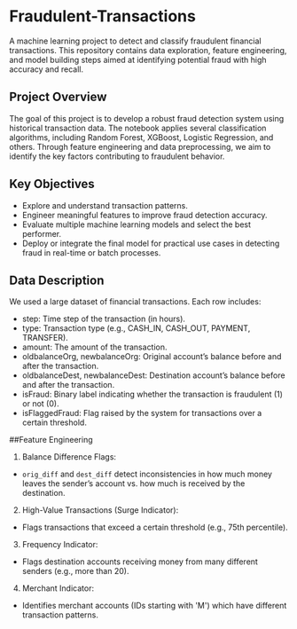 # Fraudulent-Transactions
A machine learning project to detect and classify fraudulent financial transactions. This repository contains data exploration, feature engineering, and model building steps aimed at identifying potential fraud with high accuracy and recall.

## Project Overview
The goal of this project is to develop a robust fraud detection system using historical transaction data. The notebook applies several classification algorithms, including Random Forest, XGBoost, Logistic Regression, and others. Through feature engineering and data preprocessing, we aim to identify the key factors contributing to fraudulent behavior.

## Key Objectives
- Explore and understand transaction patterns.
- Engineer meaningful features to improve fraud detection accuracy.
- Evaluate multiple machine learning models and select the best performer.
- Deploy or integrate the final model for practical use cases in detecting fraud in real-time or batch processes.

## Data Description
We used a large dataset of financial transactions. Each row includes:
- step: Time step of the transaction (in hours).
- type: Transaction type (e.g., CASH_IN, CASH_OUT, PAYMENT, TRANSFER).
- amount: The amount of the transaction.
- oldbalanceOrg, newbalanceOrg: Original account’s balance before and after the transaction.
- oldbalanceDest, newbalanceDest: Destination account’s balance before and after the transaction.
- isFraud: Binary label indicating whether the transaction is fraudulent (1) or not (0).
- isFlaggedFraud: Flag raised by the system for transactions over a certain threshold.

##Feature Engineering
1. Balance Difference Flags:
- `orig_diff` and `dest_diff` detect inconsistencies in how much money leaves the sender’s account vs. how much is received by the destination.

2. High-Value Transactions (Surge Indicator):
- Flags transactions that exceed a certain threshold (e.g., 75th percentile).

3. Frequency Indicator:
- Flags destination accounts receiving money from many different senders (e.g., more than 20).

4. Merchant Indicator:
- Identifies merchant accounts (IDs starting with 'M') which have different transaction patterns.
